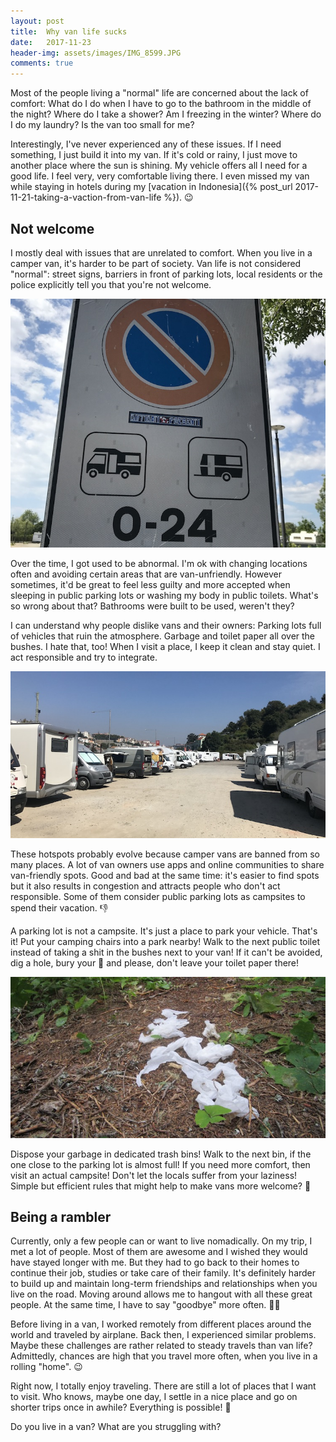 ```yaml
---
layout: post
title:  Why van life sucks
date:   2017-11-23
header-img: assets/images/IMG_8599.JPG
comments: true
---
```


Most of the people living a "normal" life are concerned about the lack of comfort: What do I do when I have to go to the bathroom in the middle of the night? Where do I take a shower? Am I freezing in the winter? Where do I do my laundry? Is the van too small for me?

Interestingly, I've never experienced any of these issues. If I need something, I just build it into my van. If it's cold or rainy, I just move to another place where the sun is shining. My vehicle offers all I need for a good life. I feel very, very comfortable living there. I even missed my van while staying in hotels during my [vacation in Indonesia]({% post_url 2017-11-21-taking-a-vaction-from-van-life %}). :wink:

## Not welcome

I mostly deal with issues that are unrelated to comfort. When you live in a camper van, it's harder to be part of society. Van life is not considered "normal": street signs, barriers in front of parking lots, local residents or the police explicitly tell you that you're not welcome.

![Street sign prohibiting camper vans](/assets/images/IMG_8599.JPG)

Over the time, I got used to be abnormal. I'm ok with changing locations often and avoiding certain areas that are van-unfriendly. However sometimes, it'd be great to feel less guilty and more accepted when sleeping in public parking lots or washing my body in public toilets. What's so wrong about that? Bathrooms were built to be used, weren't they?

I can understand why people dislike vans and their owners: Parking lots full of vehicles that ruin the atmosphere. Garbage and toilet paper all over the bushes. I hate that, too! When I visit a place, I keep it clean and stay quiet. I act responsible and try to integrate.

![Parking lot full of vans](/assets/images/IMG_9507.JPG)

These hotspots probably evolve because camper vans are banned from so many places. A lot of van owners use apps and online communities to share van-friendly spots. Good and bad at the same time: it's easier to find spots but it also results in congestion and attracts people who don't act responsible. Some of them consider public parking lots as campsites to spend their vacation. :thumbsdown:

A parking lot is not a campsite. It's just a place to park your vehicle. That's it! Put your camping chairs into a park nearby! Walk to the next public toilet instead of taking a shit in the bushes next to your van! If it can't be avoided, dig a hole, bury your :shit: and please, don't leave your toilet paper there!

![Toilet paper in the bushes](/assets/images/IMG_0124.jpg)

Dispose your garbage in dedicated trash bins! Walk to the next bin, if the one close to the parking lot is almost full! If you need more comfort, then visit an actual campsite! Don't let the locals suffer from your laziness! Simple but efficient rules that might help to make vans more welcome? :thinking:

## Being a rambler

Currently, only a few people can or want to live nomadically. On my trip, I met a lot of people. Most of them are awesome and I wished they would have stayed longer with me. But they had to go back to their homes to continue their job, studies or take care of their family. It's definitely harder to build up and maintain long-term friendships and relationships when you live on the road. Moving around allows me to hangout with all these great people. At the same time, I have to say "goodbye" more often. :wave::cry:

Before living in a van, I worked remotely from different places around the world and traveled by airplane. Back then, I experienced similar problems. Maybe these challenges are rather related to steady travels than van life? Admittedly, chances are high that you travel more often, when you live in a rolling "home". :wink:

Right now, I totally enjoy traveling. There are still a lot of places that I want to visit. Who knows, maybe one day, I settle in a nice place and go on shorter trips once in awhile? Everything is possible! :crystal_ball:

Do you live in a van? What are you struggling with?
